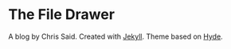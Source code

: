 # The File Drawer

A blog by Chris Said. Created with [Jekyll](http://jekyllrb.com). Theme based on [Hyde](http://hyde.getpoole.com/).
